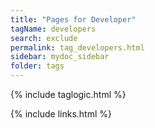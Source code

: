 ```yaml
---
title: "Pages for Developer"
tagName: developers
search: exclude
permalink: tag_developers.html
sidebar: mydoc_sidebar
folder: tags
---
```

{% include taglogic.html %}

{% include links.html %}
